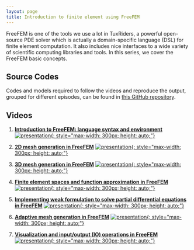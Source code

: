 ```yaml
---
layout: page
title: Introduction to finite element using FreeFEM
---
```


FreeFEM is one of the tools we use a lot in TuxRiders, a powerful open-source PDE solver which is actually a domain-specific language (DSL) for finite element computation. It also includes nice interfaces to a wide variety of scientific computing libraries and tools. In this series, we cover the FreeFEM basic concepts. 

## Source Codes

Codes and models required to follow the videos and reproduce the output, grouped for different episodes, can be found in [this GitHub repository](https://github.com/TuxRiders/freefem-intro).

## Videos

1. [**Introduction to FreeFEM: language syntax and environment**](https://www.youtube.com/watch?v=Dxg-4asWuj0)
[![presentation](http://img.youtube.com/vi/Dxg-4asWuj0/0.jpg){: style="max-width: 300px; height: auto;"}](https://www.youtube.com/watch?v=Dxg-4asWuj0)

2. [**2D mesh generation in FreeFEM**](https://www.youtube.com/watch?v=R1gzcwBWmv0)
[![presentation](http://img.youtube.com/vi/R1gzcwBWmv0/0.jpg){: style="max-width: 300px; height: auto;"}](https://www.youtube.com/watch?v=R1gzcwBWmv0)

3. [**3D mesh generation in FreeFEM**](https://www.youtube.com/watch?v=ZLiqQ8k4UVo)
[![presentation](http://img.youtube.com/vi/ZLiqQ8k4UVo/0.jpg){: style="max-width: 300px; height: auto;"}](https://www.youtube.com/watch?v=ZLiqQ8k4UVo)

4. [**Finite element spaces and function approximation in FreeFEM**](https://www.youtube.com/watch?v=j4Z5Xb85dEs)
[![presentation](http://img.youtube.com/vi/j4Z5Xb85dEs/0.jpg){: style="max-width: 300px; height: auto;"}](https://www.youtube.com/watch?v=j4Z5Xb85dEs)

5. [**Implementing weak formulation to solve partial differential equations in FreeFEM**](https://www.youtube.com/watch?v=SGIIQUseps8)
[![presentation](http://img.youtube.com/vi/SGIIQUseps8/0.jpg){: style="max-width: 300px; height: auto;"}](https://www.youtube.com/watch?v=SGIIQUseps8)

6. [**Adaptive mesh generation in FreeFEM**](https://www.youtube.com/watch?v=xxsOajrLqzU)
[![presentation](http://img.youtube.com/vi/xxsOajrLqzU/0.jpg){: style="max-width: 300px; height: auto;"}](https://www.youtube.com/watch?v=xxsOajrLqzU)

7. [**Visualization and input/output (IO) operations in FreeFEM**](https://www.youtube.com/watch?v=algfmHKNsX4)
[![presentation](http://img.youtube.com/vi/algfmHKNsX4/0.jpg){: style="max-width: 300px; height: auto;"}](https://www.youtube.com/watch?v=algfmHKNsX4)